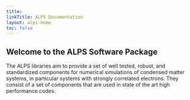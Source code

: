 ```yaml
---
title: 
linkTitle: ALPS Documentation
layout: alps-home
toc: false
---
```


## Welcome to the ALPS Software Package

The ALPS libraries aim to provide a set of well tested, robust, and standardized components for numerical simulations of condensed matter systems, in particular systems with strongly correlated electrons. They consist of a set of components that are used in state of the art high performance codes. 


